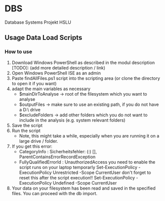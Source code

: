 # DBS

Database Systems Projekt HSLU

## Usage Data Load Scripts

### How to use

1. Download Windows PowerShell as described in the modul description
    [TODO]: (add more detailed description / link)
2. Open Windows PowerShell ISE as an admin
3. Paste findAllFiles.ps1 script into the scripting area (or clone the directory to open it if you want)
4. adapt the main variables as necessary
   - $mainDirToAnalyse -> root of the filesystem which you want to analyse
   - $outputFiles -> make sure to use an existing path, if you do not have a D:\ drive
   - $excludeFolders -> add other folders which you do not want to include in the analysis (e.g. system relevant folders)
5. Save the script
6. Run the script
   - Note, this might take a while, especially when you are running it on a large drive / folder.
7. If you get this error:
    - CategoryInfo          : Sicherheitsfehler: (:) [], ParentContainsErrorRecordException
    - FullyQualifiedErrorId : UnauthorizedAccess
    you need to enable the script runs on your laptop temporarly
    Set-ExecutionPolicy -ExecutionPolicy Unrestricted -Scope CurrentUser
    don't forget to reset this after the script execution!!
    Set-ExecutionPolicy -ExecutionPolicy Undefined -Scope CurrentUser
8. Your data on your filesystem has been read and saved in the specified files. You can proceed with the db import.
